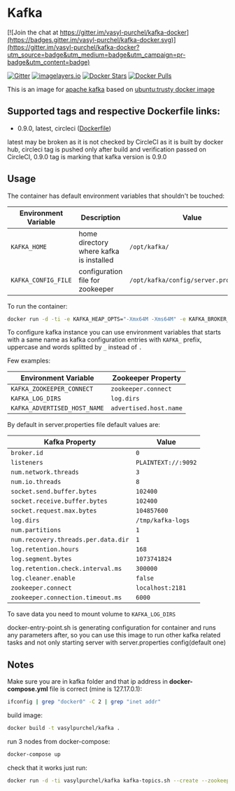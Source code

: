 # Kafka

[![Join the chat at https://gitter.im/vasyl-purchel/kafka-docker](https://badges.gitter.im/vasyl-purchel/kafka-docker.svg)](https://gitter.im/vasyl-purchel/kafka-docker?utm_source=badge&utm_medium=badge&utm_campaign=pr-badge&utm_content=badge)

[![Gitter](https://img.shields.io/gitter/room/vasyl-purchel/kafka.svg)](https://gitter.im/vasyl-purchel/kafka)
[![imagelayers.io](https://badge.imagelayers.io/vasylpurchel/kafka:latest.svg)](https://imagelayers.io/?images=vasylpurchel/kafka:latest)
[![Docker Stars](https://img.shields.io/docker/stars/vasylpurchel/kafka.svg)](https://hub.docker.com/r/vasylpurchel/kafka/)
[![Docker Pulls](https://img.shields.io/docker/pulls/vasylpurchel/kafka.svg)](https://hub.docker.com/r/vasylpurchel/kafka)

This is an image for [apache kafka][1] based on [ubuntu:trusty docker image][2]

## Supported tags and respective Dockerfile links:

 * 0.9.0, latest, circleci ([Dockerfile][3])

latest may be broken as it is not checked by CircleCI as it is built by docker hub,
circleci tag is pushed only after build and verification passed on CircleCI,
0.9.0 tag is marking that kafka version is 0.9.0

## Usage

The container has default environment variables that shouldn't be touched:

| Environment Variable | Description | Value |
| -------------------- | ----------- | ----- |
| ```KAFKA_HOME``` | home directory where kafka is installed | ```/opt/kafka/``` |
| ```KAFKA_CONFIG_FILE``` | configuration file for zookeeper | ```/opt/kafka/config/server.properties``` |

To run the container:

```bash
docker run -d -ti -e KAFKA_HEAP_OPTS="-Xmx64M -Xms64M" -e KAFKA_BROKER_ID=1 -e KAFKA_ZOOKEEPER_CONNECT="172.17.0.1:2181,172.17.0.1:2182,172.17.0.1:2183" -e KAFKA_ADVERTISED_PORT=9092 -e KAFKA_ADVERTISED_HOST_NAME="172.17.0.1" --publish 9092:9092 --name kafka-node-1 -v /data/kafka/node1:/tmp/kafka-logs vasylpurchel/kafka
```

To configure kafka instance you can use environment variables that starts with a same name as kafka configuration entries with ```KAFKA_``` prefix, uppercase and words splitted by ```_``` instead of ```.```

Few examples:

| Environment Variable | Zookeeper Property |
| -------------------- | ------------------ |
| ```KAFKA_ZOOKEEPER_CONNECT``` | ```zookeeper.connect``` |
| ```KAFKA_LOG_DIRS``` | ```log.dirs``` |
| ```KAFKA_ADVERTISED_HOST_NAME``` | ```advertised.host.name``` |

By default in server.properties file default values are:

| Kafka Property | Value |
| -------------- | ----- |
| ```broker.id``` | ```0``` |
| ```listeners``` | ```PLAINTEXT://:9092``` |
| ```num.network.threads``` | ```3``` |
| ```num.io.threads``` | ```8``` |
| ```socket.send.buffer.bytes``` | ```102400``` |
| ```socket.receive.buffer.bytes``` | ```102400``` |
| ```socket.request.max.bytes``` | ```104857600``` |
| ```log.dirs``` | ```/tmp/kafka-logs``` |
| ```num.partitions``` | ```1``` |
| ```num.recovery.threads.per.data.dir``` | ```1``` |
| ```log.retention.hours``` | ```168``` |
| ```log.segment.bytes``` | ```1073741824``` |
| ```log.retention.check.interval.ms``` | ```300000``` |
| ```log.cleaner.enable``` | ```false``` |
| ```zookeeper.connect``` | ```localhost:2181``` |
| ```zookeeper.connection.timeout.ms``` | ```6000``` |

To save data you need to mount volume to ```KAFKA_LOG_DIRS```

docker-entry-point.sh is generating configuration for container and runs any parameters after,
so you can use this image to run other kafka related tasks and not only starting server with server.properties config(default one)

## Notes

Make sure you are in kafka folder and that ip address in **docker-compose.yml** file is correct (mine is 127.17.0.1):

```bash
ifconfig | grep "docker0" -C 2 | grep "inet addr"
```

build image:

```bash
docker build -t vasylpurchel/kafka .
```

run 3 nodes from docker-compose:

```bash
docker-compose up
```

check that it works just run:

```bash
docker run -d -ti vasylpurchel/kafka kafka-topics.sh --create --zookeeper 172.17.0.1:2181,172.17.0.1:2182,172.17.0.1:2183 --replication-factor 2 --partitions 3 --topic test
```

[1]: http://kafka.apache.org/
[2]: https://hub.docker.com/_/ubuntu/
[3]: https://github.com/vasyl-purchel/kafka-docker/blob/master/Dockerfile
